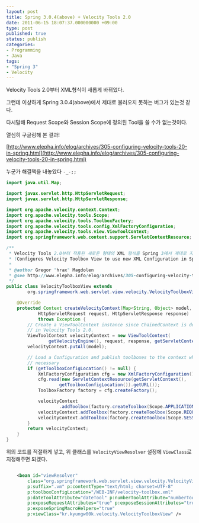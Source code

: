```yaml
---
layout: post
title: Spring 3.0.4(above) + Velocity Tools 2.0
date: 2011-06-15 18:07:37.000000000 +09:00
type: post
published: true
status: publish
categories:
- Programming
- Java
tags:
- "Spring 3"
- Velocity
---
```

Velocity Tools 2.0부터 XML형식이 새롭게 바뀌었다.

그런데 이상하게 Spring 3.0.4(above)에서 제대로 불러오지 못하는 버그가 있는것 같다.

다시말해 Request Scope와 Session Scope에 정의된 Tool을 쓸 수가 없는것이다.

열심히 구글링해 본 결과!

[http://www.elepha.info/elog/archives/305-configuring-velocity-tools-20-in-spring.html](http://www.elepha.info/elog/archives/305-configuring-velocity-tools-20-in-spring.html)

누군가 해결책을 내놓았다 `-_-;;`

```java
import java.util.Map;

import javax.servlet.http.HttpServletRequest;
import javax.servlet.http.HttpServletResponse;

import org.apache.velocity.context.Context;
import org.apache.velocity.tools.Scope;
import org.apache.velocity.tools.ToolboxFactory;
import org.apache.velocity.tools.config.XmlFactoryConfiguration;
import org.apache.velocity.tools.view.ViewToolContext;
import org.springframework.web.context.support.ServletContextResource;

/**
 * Velocity Tools 2.0부터 적용된 새로운 형태의 XML 형식을 Spring 3에서 제대로 지원하지 않는점을 수정
 * (Configures Velocity Toolbox View to use new XML Configuration in Spring)
 *
 * @author Gregor "hrax" Magdolen
 * @see http://www.elepha.info/elog/archives/305-configuring-velocity-tools-20-in-spring.html
 */
public class VelocityToolboxView extends
		org.springframework.web.servlet.view.velocity.VelocityToolboxView {

    @Override
	protected Context createVelocityContext(Map<String, Object> model,
			HttpServletRequest request, HttpServletResponse response)
			throws Exception {
		// Create a ViewToolContext instance since ChainedContext is deprecated
		// in Velocity Tools 2.0.
		ViewToolContext velocityContext = new ViewToolContext(
				getVelocityEngine(), request, response, getServletContext());
		velocityContext.putAll(model);

        // Load a Configuration and publish toolboxes to the context when
		// necessary
		if (getToolboxConfigLocation() != null) {
			XmlFactoryConfiguration cfg = new XmlFactoryConfiguration();
			cfg.read(new ServletContextResource(getServletContext(),
					getToolboxConfigLocation()).getURL());
			ToolboxFactory factory = cfg.createFactory();

            velocityContext
					.addToolbox(factory.createToolbox(Scope.APPLICATION));
			velocityContext.addToolbox(factory.createToolbox(Scope.REQUEST));
			velocityContext.addToolbox(factory.createToolbox(Scope.SESSION));
		}
		return velocityContext;
	}
}
```

위의 코드를 적절하게 넣고, 위 클래스를 `VelocityViewResolver` 설정에 `ViewClass`로 지정해주면 되겠다.

```xml

	<bean id="viewResolver"
		class="org.springframework.web.servlet.view.velocity.VelocityViewResolver"
		p:suffix=".vm" p:contentType="text/html; charset=UTF-8"
		p:toolboxConfigLocation="/WEB-INF/velocity-toolbox.xml"
		p:dateToolAttribute="dateTool" p:numberToolAttribute="numberTool"
		p:exposeRequestAttributes="true" p:exposeSessionAttributes="true"
		p:exposeSpringMacroHelpers="true"
		p:viewClass="kr.kyungw00k.velocity.VelocityToolboxView" />
```
